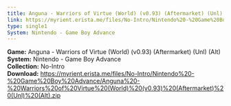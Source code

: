 ```yaml
---
title: Anguna - Warriors of Virtue (World) (v0.93) (Aftermarket) (Unl) (Alt)
link: https://myrient.erista.me/files/No-Intro/Nintendo%20-%20Game%20Boy%20Advance/Anguna%20-%20Warriors%20of%20Virtue%20(World)%20(v0.93)%20(Aftermarket)%20(Unl)%20(Alt).zip
type: single1
System: Nintendo - Game Boy Advance
---
```

<b>Game:</b> Anguna - Warriors of Virtue (World) (v0.93) (Aftermarket) (Unl) (Alt)<br>
<b>System:</b> Nintendo - Game Boy Advance<br>
<b>Collection:</b> No-Intro<br>
<b>Download:</b> https://myrient.erista.me/files/No-Intro/Nintendo%20-%20Game%20Boy%20Advance/Anguna%20-%20Warriors%20of%20Virtue%20(World)%20(v0.93)%20(Aftermarket)%20(Unl)%20(Alt).zip